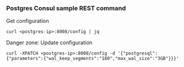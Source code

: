 ### Postgres Consul sample REST command
Get configuration
```
curl <postgres-ip>:8008/config | jq
```
Danger zone: Update configuration
```
curl -XPATCH <postgres-ip>:8008/config -d '{"postgresql":{"parameters":{"wal_keep_segments":"180","max_wal_size":"3GB"}}}'
```
